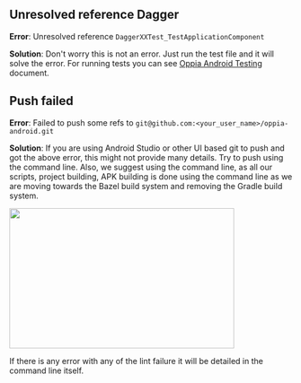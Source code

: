 ## Unresolved reference Dagger
**Error**: Unresolved reference `DaggerXXTest_TestApplicationComponent`

**Solution**: Don't worry this is not an error. Just run the test file and it will solve the error. For running tests you can see [Oppia Android Testing](https://github.com/oppia/oppia-android/wiki/Oppia-Android-Testing) document.

## Push failed
**Error**: Failed to push some refs to `git@github.com:<your_user_name>/oppia-android.git`

**Solution**: If you are using Android Studio or other UI based git to push and got the above error, this might not provide many details. Try to push using the command line. Also, we suggest using the command line, as all our scripts, project building, APK building is done using the command line as we are moving towards the Bazel build system and removing the Gradle build system. 

<img src="https://i.imgur.com/0iDpCSO.png" width=400 height=250 />

If there is any error with any of the lint failure it will be detailed in the command line itself. 

